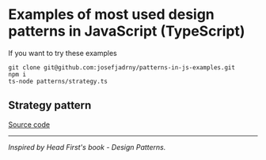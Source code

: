 # Examples of most used design patterns in JavaScript (TypeScript)
If you want to try these examples
```
git clone git@github.com:josefjadrny/patterns-in-js-examples.git
npm i
ts-node patterns/strategy.ts
```

## Strategy pattern
[Source code](https://github.com/josefjadrny/patterns-in-js-examples/blob/master/patterns/strategy.ts)

---
*Inspired by Head First's book - Design Patterns.*